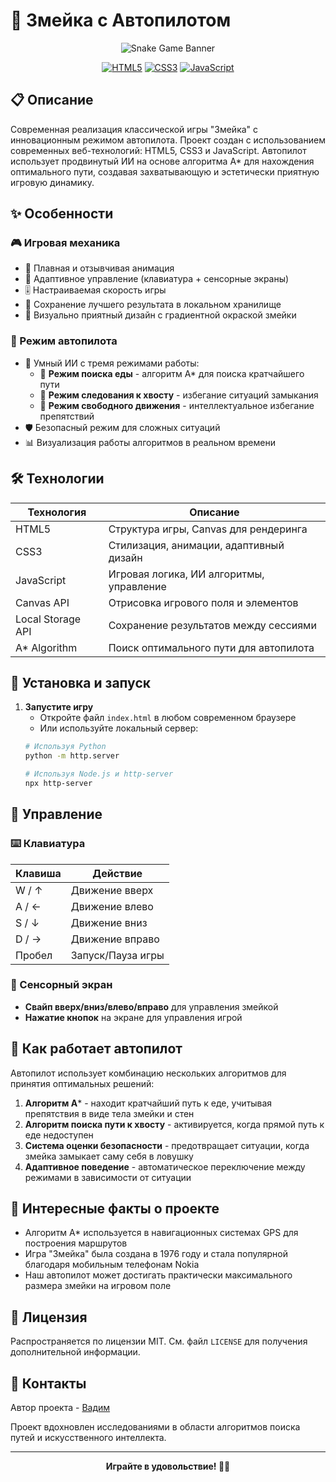# 🐍 Змейка с Автопилотом

<div align="center">
  
![Snake Game Banner](https://i.imgur.com/JfmFuBp.png)

[![HTML5](https://img.shields.io/badge/HTML5-E34F26?style=for-the-badge&logo=html5&logoColor=white)](https://developer.mozilla.org/ru/docs/Web/HTML)
[![CSS3](https://img.shields.io/badge/CSS3-1572B6?style=for-the-badge&logo=css3&logoColor=white)](https://developer.mozilla.org/ru/docs/Web/CSS)
[![JavaScript](https://img.shields.io/badge/JavaScript-F7DF1E?style=for-the-badge&logo=javascript&logoColor=black)](https://developer.mozilla.org/ru/docs/Web/JavaScript)

</div>

## 📋 Описание

Современная реализация классической игры "Змейка" с инновационным режимом автопилота. Проект создан с использованием современных веб-технологий: HTML5, CSS3 и JavaScript. Автопилот использует продвинутый ИИ на основе алгоритма A* для нахождения оптимального пути, создавая захватывающую и эстетически приятную игровую динамику.


## ✨ Особенности

### 🎮 Игровая механика
- 🔄 Плавная и отзывчивая анимация
- 🎯 Адаптивное управление (клавиатура + сенсорные экраны)
- 🎚️ Настраиваемая скорость игры
- 💾 Сохранение лучшего результата в локальном хранилище
- 🌈 Визуально приятный дизайн с градиентной окраской змейки

### 🤖 Режим автопилота
- 🧠 Умный ИИ с тремя режимами работы:
  - 🍎 **Режим поиска еды** - алгоритм A* для поиска кратчайшего пути
  - 🔄 **Режим следования к хвосту** - избегание ситуаций замыкания
  - 🧭 **Режим свободного движения** - интеллектуальное избегание препятствий
- 🛡️ Безопасный режим для сложных ситуаций
- 📊 Визуализация работы алгоритмов в реальном времени

## 🛠️ Технологии

| Технология | Описание |
|------------|----------|
| HTML5 | Структура игры, Canvas для рендеринга |
| CSS3 | Стилизация, анимации, адаптивный дизайн |
| JavaScript | Игровая логика, ИИ алгоритмы, управление |
| Canvas API | Отрисовка игрового поля и элементов |
| Local Storage API | Сохранение результатов между сессиями |
| A* Algorithm | Поиск оптимального пути для автопилота |

## 🚀 Установка и запуск

1. **Запустите игру**
   - Откройте файл `index.html` в любом современном браузере
   - Или используйте локальный сервер:
   ```bash
   # Используя Python
   python -m http.server
   
   # Используя Node.js и http-server
   npx http-server
   ```

## 🎯 Управление

### ⌨️ Клавиатура
| Клавиша | Действие |
|---------|----------|
| W / ↑ | Движение вверх |
| A / ← | Движение влево |
| S / ↓ | Движение вниз |
| D / → | Движение вправо |
| Пробел | Запуск/Пауза игры |

### 📱 Сенсорный экран
- **Свайп вверх/вниз/влево/вправо** для управления змейкой
- **Нажатие кнопок** на экране для управления игрой

## 🧠 Как работает автопилот

Автопилот использует комбинацию нескольких алгоритмов для принятия оптимальных решений:

1. **Алгоритм A*** - находит кратчайший путь к еде, учитывая препятствия в виде тела змейки и стен
2. **Алгоритм поиска пути к хвосту** - активируется, когда прямой путь к еде недоступен
3. **Система оценки безопасности** - предотвращает ситуации, когда змейка замыкает саму себя в ловушку
4. **Адаптивное поведение** - автоматическое переключение между режимами в зависимости от ситуации


## 📜 Интересные факты о проекте

- Алгоритм A* используется в навигационных системах GPS для построения маршрутов
- Игра "Змейка" была создана в 1976 году и стала популярной благодаря мобильным телефонам Nokia
- Наш автопилот может достигать практически максимального размера змейки на игровом поле


## 📝 Лицензия

Распространяется по лицензии MIT. См. файл `LICENSE` для получения дополнительной информации.

## 📧 Контакты

Автор проекта - [Вадим](https://github.com/vadimx-stack)

Проект вдохновлен исследованиями в области алгоритмов поиска путей и искусственного интеллекта.

---

<div align="center">
  
**Играйте в удовольствие! 🐍✨**

</div> 